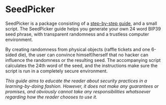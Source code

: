 # SeedPicker

SeedPicker is a package consisting of a [step-by-step guide](seedpicker.pdf), and a small script. 
The SeedPicker guide helps you generate your own 24 word BIP39 seed phrase, with transparent randomness and a trustless computer environment. 

By creating randomness from physical objects (raffle tickets and one 6-sided die), the user can convince himself/herself that no hacker can influence the randomness or the resulting seed. 
The accompanying script calculates the 24th word of the seed, and the instructions make sure the script is run in a completely secure environment.

_This guide aims to educate the reader about security practices in a learning-by-doing fashion. However, it does not make any guarantees or promises, and obviously cannot take any responsibilities whatsoever regarding how the reader chooses to use it._
